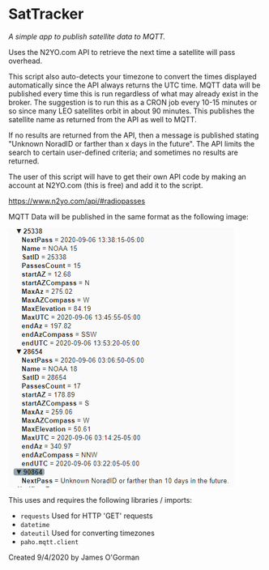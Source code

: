 # SatTracker
*A simple app to publish satellite data to MQTT.*

Uses the N2YO.com API to retrieve the next time a satellite will pass overhead.

This script also auto-detects your timezone to convert the times displayed automatically since the API always returns the UTC time. MQTT data will be published every time this is run regardless of what may already exist in the broker. The suggestion is to run this as a CRON job every 10-15 minutes or so since many LEO satellites orbit in about 90 minutes. This publishes the satellite name as returned from the API as well to MQTT.

If no results are returned from the API, then a message is published stating "Unknown NoradID or farther than x days in the future". The API limits the search to certain user-defined criteria; and sometimes no results are returned.

The user of this script will have to get their own API code by making an account at N2YO.com (this is free) and add it to the script.

https://www.n2yo.com/api/#radiopasses

MQTT Data will be published in the same format as the following image:

![MQTT Data](/readme_images/sample_satellite_data.png)

This uses and requires the following libraries / imports:
  * `requests` Used for HTTP 'GET' requests
  * `datetime`
  * `dateutil`  Used for converting timezones
  * `paho.mqtt.client`

Created 9/4/2020 by James O'Gorman
